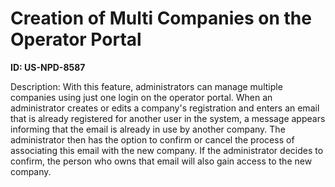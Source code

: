 # Creation of Multi Companies on the Operator Portal

**ID: US-NPD-8587**

Description: With this feature, administrators can manage multiple companies using just one login on the operator portal. When an administrator creates or edits a company's registration and enters an email that is already registered for another user in the system, a message appears informing that the email is already in use by another company. The administrator then has the option to confirm or cancel the process of associating this email with the new company. If the administrator decides to confirm, the person who owns that email will also gain access to the new company.